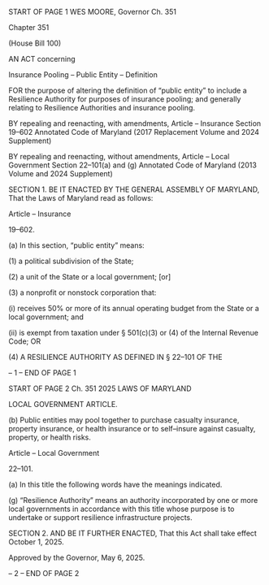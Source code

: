 START OF PAGE 1
WES MOORE, Governor Ch. 351

Chapter 351

(House Bill 100)

AN ACT concerning

Insurance Pooling – Public Entity – Definition

FOR the purpose of altering the definition of “public entity” to include a Resilience
Authority for purposes of insurance pooling; and generally relating to Resilience
Authorities and insurance pooling.

BY repealing and reenacting, with amendments,
Article – Insurance
Section 19–602
Annotated Code of Maryland
(2017 Replacement Volume and 2024 Supplement)

BY repealing and reenacting, without amendments,
Article – Local Government
Section 22–101(a) and (g)
Annotated Code of Maryland
(2013 Volume and 2024 Supplement)

SECTION 1. BE IT ENACTED BY THE GENERAL ASSEMBLY OF MARYLAND,
That the Laws of Maryland read as follows:

Article – Insurance

19–602.

(a) In this section, “public entity” means:

(1) a political subdivision of the State;

(2) a unit of the State or a local government; [or]

(3) a nonprofit or nonstock corporation that:

(i) receives 50% or more of its annual operating budget from the
State or a local government; and

(ii) is exempt from taxation under § 501(c)(3) or (4) of the Internal
Revenue Code; OR

(4) A RESILIENCE AUTHORITY AS DEFINED IN § 22–101 OF THE

– 1 –
END OF PAGE 1

START OF PAGE 2
Ch. 351 2025 LAWS OF MARYLAND

LOCAL GOVERNMENT ARTICLE.

(b) Public entities may pool together to purchase casualty insurance, property
insurance, or health insurance or to self–insure against casualty, property, or health risks.

Article – Local Government

22–101.

(a) In this title the following words have the meanings indicated.

(g) “Resilience Authority” means an authority incorporated by one or more local
governments in accordance with this title whose purpose is to undertake or support
resilience infrastructure projects.

SECTION 2. AND BE IT FURTHER ENACTED, That this Act shall take effect
October 1, 2025.

Approved by the Governor, May 6, 2025.

– 2 –
END OF PAGE 2
